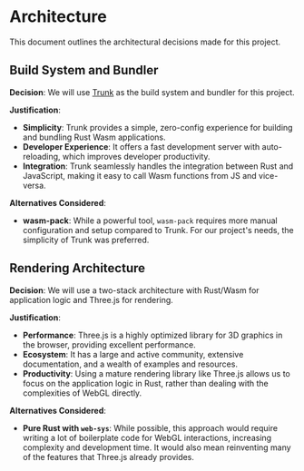 # Architecture

This document outlines the architectural decisions made for this project.

## Build System and Bundler

**Decision**: We will use [Trunk](https://trunkrs.dev/) as the build system and bundler for this project.

**Justification**:
- **Simplicity**: Trunk provides a simple, zero-config experience for building and bundling Rust Wasm applications.
- **Developer Experience**: It offers a fast development server with auto-reloading, which improves developer productivity.
- **Integration**: Trunk seamlessly handles the integration between Rust and JavaScript, making it easy to call Wasm functions from JS and vice-versa.

**Alternatives Considered**:
- **wasm-pack**: While a powerful tool, `wasm-pack` requires more manual configuration and setup compared to Trunk. For our project's needs, the simplicity of Trunk was preferred.

## Rendering Architecture

**Decision**: We will use a two-stack architecture with Rust/Wasm for application logic and Three.js for rendering.

**Justification**:
- **Performance**: Three.js is a highly optimized library for 3D graphics in the browser, providing excellent performance.
- **Ecosystem**: It has a large and active community, extensive documentation, and a wealth of examples and resources.
- **Productivity**: Using a mature rendering library like Three.js allows us to focus on the application logic in Rust, rather than dealing with the complexities of WebGL directly.

**Alternatives Considered**:
- **Pure Rust with `web-sys`**: While possible, this approach would require writing a lot of boilerplate code for WebGL interactions, increasing complexity and development time. It would also mean reinventing many of the features that Three.js already provides.
